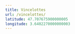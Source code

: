 ```yaml
---
title: Vincelottes
url: /vincelottes/
latitude: 47.707675900000005
longitude: 3.6402270000000003
---
```

